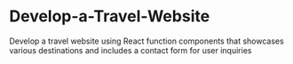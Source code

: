 # Develop-a-Travel-Website
Develop a travel website using React function components that showcases various destinations and includes a contact form for user inquiries
